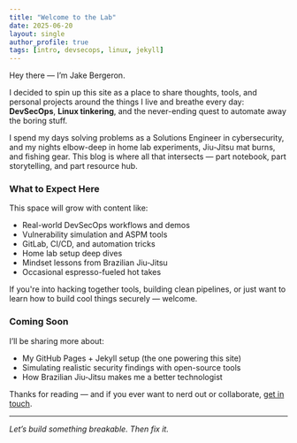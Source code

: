 ```yaml
---
title: "Welcome to the Lab"
date: 2025-06-20
layout: single
author_profile: true
tags: [intro, devsecops, linux, jekyll]
---
```


Hey there — I’m Jake Bergeron.

I decided to spin up this site as a place to share thoughts, tools, and personal projects around the things I live and breathe every day: **DevSecOps**, **Linux tinkering**, and the never-ending quest to automate away the boring stuff.

I spend my days solving problems as a Solutions Engineer in cybersecurity, and my nights elbow-deep in home lab experiments, Jiu-Jitsu mat burns, and fishing gear. This blog is where all that intersects — part notebook, part storytelling, and part resource hub.

### What to Expect Here

This space will grow with content like:

- Real-world DevSecOps workflows and demos  
- Vulnerability simulation and ASPM tools  
- GitLab, CI/CD, and automation tricks  
- Home lab setup deep dives  
- Mindset lessons from Brazilian Jiu-Jitsu  
- Occasional espresso-fueled hot takes

If you're into hacking together tools, building clean pipelines, or just want to learn how to build cool things securely — welcome.

### Coming Soon

I’ll be sharing more about:

- My GitHub Pages + Jekyll setup (the one powering this site)
- Simulating realistic security findings with open-source tools
- How Brazilian Jiu-Jitsu makes me a better technologist

Thanks for reading — and if you ever want to nerd out or collaborate, [get in touch](/contact/).

---

_Let’s build something breakable. Then fix it._
